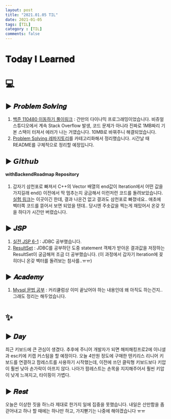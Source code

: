 ```yaml
---
layout: post
title: "2021.01.05 TIL"
date: 2021-01-05
tags: [TIL]
category : [TIL]
comments: false
---
```


# 𝐓𝐨𝐝𝐚𝐲 𝐈 𝐋𝐞𝐚𝐫𝐧𝐞𝐝

# 💻  

## ▶ 𝑷𝒓𝒐𝒃𝒍𝒆𝒎 𝑺𝒐𝒍𝒗𝒊𝒏𝒈
1) [백준 110480 이동하기 풀이링크](https://joomal.github.io//210105ps110480/) : 간만의 다이나믹 프로그래밍이었습니다. 비쥬얼 스튜디오에서 계속 Stack Overflow 발생, 코드 문제가 아니라 진짜로 1MB짜리 기본 스택이 터져서 에러가 나는 거였습니다. 10MB로 바꿔주니 해결되었습니다.  
2) [Problem Solving 레파지토리](https://github.com/JooMal/ProblemSolving)를 카테고리화해서 정리했습니다. 시간날 때 README를 구체적으로 정리할 예정입니다.  

## ▶ 𝙂𝙞𝙩𝙝𝙪𝙗
#### withBackendRoadmap Repository
1) 갑자기 삼천포로 빠져서 C++의 Vector 배열의 end값이 Iteration에서 어떤 값을 가지길래 end() 이전에서 딱 멈추는지 궁금해서 이런저런 코드를 돌려보았습니다. [실험 링크](https://github.com/JooMal/withBackendRoadmap/tree/main/ExperimentforProgrammingLanguage)는 이곳이긴 한데, 결과 나온건 없고 결과도 삼천포로 빠졌네요.. 애초에 벡터쪽 코드를 뜯어서 보면 되었을 텐데.. 당시엔 주솟값을 찍는게 재밌어서 온갖 짓을 하다가 시간만 버렸습니다.  

## ▶ 𝑱𝑺𝑷
1) [실전 JSP 6-1](https://joomal.github.io//210105jsp/) : JDBC 공부했습니다.  
2) [ResultSet](https://joomal.github.io//210105resultset/) : JDBC를 공부하던 도중 statement 객체가 받아온 결과값을 저장하는 ResultSet이 궁금해져 조금 더 공부했습니다. (이 과정에서 갑자기 Iteration에 꽂히더니 온갖 벡터를 돌려보는 참사를..ㅠㅠ)  

<!-- ### #𝑩𝑩𝑩𝑩𝑭𝑭 -->

## ▶ 𝑨𝒄𝒂𝒅𝒆𝒎𝒚
1) [Mysql 문법 공부](https://joomal.github.io//210105aca/) : 커리큘럼상 이미 끝났어야 하는 내용인데 왜 아직도 하는건지.. 그래도 정리는 해두었습니다.  

<!-- ## ▶ 𝐄𝐭𝐜 -->


# ✨

## ▶ 𝑫𝒂𝒚
최근 키보드에 큰 관심이 생겼다. 추후에 주니어 개발자가 되면 해피해킹프로2에 이니셜과 esc키에 키캡 커스텀을 할 예정이다. 오늘 4만원 정도에 구매한 텐키리스 리니어 키보드를 연결하고 팜레스트를 사용하기 시작했는데, 이전에 쓰던 클릭형 키보드보다 키압이 훨씬 낮아 손가락이 아프지 않다. 나아가 팜레스트는 손목을 지지해주어서 훨씬 키압이 낮게 느껴지고, 타이핑이 가볍다.  


## ▶ 𝑹𝒆𝒔𝒕
오늘은 이상한 짓을 하느라 제대로 한가지 일에 집중을 못했습니다. 내일은 산만함을 좀 걷어내고 하나 할 때에는 하나만 하고, 가지뻗기는 나중에 해야겠습니다 ㅠㅠ  
